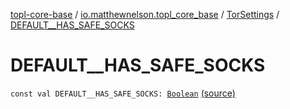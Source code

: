 [topl-core-base](../../index.md) / [io.matthewnelson.topl_core_base](../index.md) / [TorSettings](index.md) / [DEFAULT__HAS_SAFE_SOCKS](./-d-e-f-a-u-l-t__-h-a-s_-s-a-f-e_-s-o-c-k-s.md)

# DEFAULT__HAS_SAFE_SOCKS

`const val DEFAULT__HAS_SAFE_SOCKS: `[`Boolean`](https://kotlinlang.org/api/latest/jvm/stdlib/kotlin/-boolean/index.html) [(source)](https://github.com/05nelsonm/TorOnionProxyLibrary-Android/blob/master/topl-core-base/src/main/java/io/matthewnelson/topl_core_base/TorSettings.kt#L135)